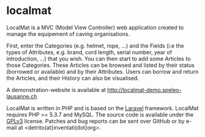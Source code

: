 localmat
========

LocalMat is a MVC (Model View Controller) web application created to manage the
equipement of caving organisations.

First, enter the Categories (e.g. helmet, rope, ...) and the Fields
(i.e the types of Attributes, e.g. brand, cord length, serial number, year of
introduction, ...) that you wish. You can then start to add some Articles to
those Categories. These Articles can be browsed and listed by their status
(borrowed or available) and by their Attributes. Users can borrow and return the
Articles, and their History can also be visualised.

A demonstration-website is available at http://localmat-demo.speleo-lausanne.ch

LocalMat is written in PHP and is based on the [Laravel](http://laravel.com)
framework. LocalMat requires PHP >= 5.3.7 and MySQL. The source code is
available under the [GPLv3](http://www.gnu.org/licenses/quick-guide-gplv3.html)
license. Patches and bug reports can be sent over GitHub or by e-mail at
<detrito(at}inventati(dot}org>.

